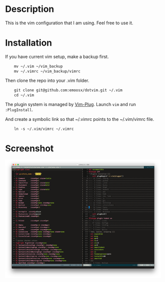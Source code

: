 # Description
This is the vim configuration that I am using. Feel free to use it.

# Installation
If you have current vim setup, make a backup first.

```
	mv ~/.vim ~/vim_backup
	mv ~/.vimrc ~/vim_backup/vimrc
```

Then clone the repo into your .vim folder.

```
	git clone git@github.com:emoosx/dotvim.git ~/.vim
	cd ~/.vim
```

The plugin system is managed by [Vim-Plug](https://github.com/junegunn/vim-plug). Launch `vim` and run `:PlugInstall`.

And create a symbolic link so that ~/.vimrc points to the ~/.vim/vimrc file.

```
	ln -s ~/.vim/vimrc ~/.vimrc
```

# Screenshot
![screenshot.png](screenshot.png "Screenshot")
